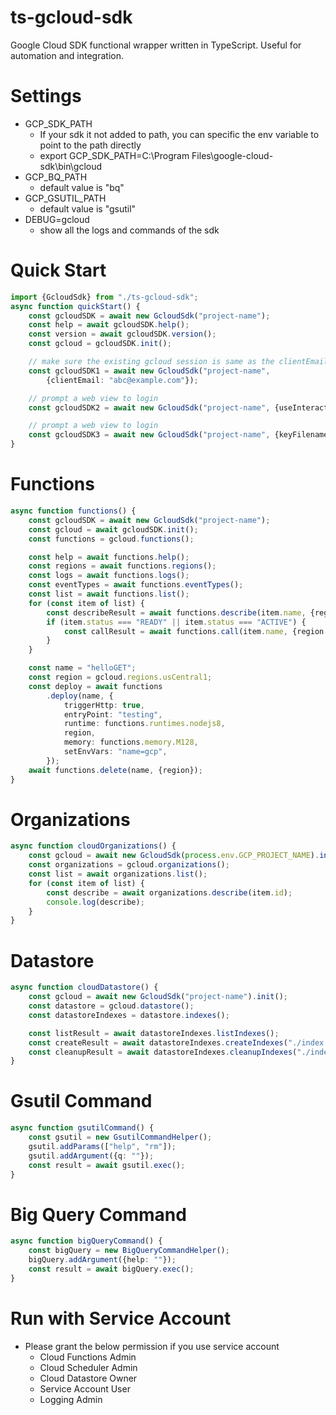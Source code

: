 # ts-gcloud-sdk

Google Cloud SDK functional wrapper written in TypeScript. Useful for automation and integration.

# Settings
- GCP_SDK_PATH 
  - If your sdk it not added to path, you can specific the env variable to point to the path directly
  - export GCP_SDK_PATH=C:\Program Files\google-cloud-sdk\bin\gcloud
- GCP_BQ_PATH 
  - default value is "bq"
- GCP_GSUTIL_PATH 
  - default value is "gsutil"
- DEBUG=gcloud
  - show all the logs and commands of the sdk

# Quick Start

```typescript
import {GcloudSdk} from "./ts-gcloud-sdk";
async function quickStart() {
    const gcloudSDK = await new GcloudSdk("project-name");
    const help = await gcloudSDK.help();
    const version = await gcloudSDK.version();
    const gcloud = gcloudSDK.init();

    // make sure the existing gcloud session is same as the clientEmail
    const gcloudSDK1 = await new GcloudSdk("project-name",
        {clientEmail: "abc@example.com"});

    // prompt a web view to login
    const gcloudSDK2 = await new GcloudSdk("project-name", {useInteractiveLogin: true});

    // prompt a web view to login
    const gcloudSDK3 = await new GcloudSdk("project-name", {keyFilename: "serviceAccount.json"});
}
```

# Functions
```typescript
async function functions() {
    const gcloudSDK = await new GcloudSdk("project-name");
    const gcloud = await gcloudSDK.init();
    const functions = gcloud.functions();

    const help = await functions.help();
    const regions = await functions.regions();
    const logs = await functions.logs();
    const eventTypes = await functions.eventTypes();
    const list = await functions.list();
    for (const item of list) {
        const describeResult = await functions.describe(item.name, {region: item.region});
        if (item.status === "READY" || item.status === "ACTIVE") {
            const callResult = await functions.call(item.name, {region: item.region, data: {name: "value"}});
        }
    }

    const name = "helloGET";
    const region = gcloud.regions.usCentral1;
    const deploy = await functions
        .deploy(name, {
            triggerHttp: true,
            entryPoint: "testing",
            runtime: functions.runtimes.nodejs8,
            region,
            memory: functions.memory.M128,
            setEnvVars: "name=gcp",
        });
    await functions.delete(name, {region});
}
```

# Organizations
```typescript
async function cloudOrganizations() {
    const gcloud = await new GcloudSdk(process.env.GCP_PROJECT_NAME).init();
    const organizations = gcloud.organizations();
    const list = await organizations.list();
    for (const item of list) {
        const describe = await organizations.describe(item.id);
        console.log(describe);
    }
}
```

# Datastore
```typescript
async function cloudDatastore() {
    const gcloud = await new GcloudSdk("project-name").init();
    const datastore = gcloud.datastore();
    const datastoreIndexes = datastore.indexes();

    const listResult = await datastoreIndexes.listIndexes();
    const createResult = await datastoreIndexes.createIndexes("./index.yaml");
    const cleanupResult = await datastoreIndexes.cleanupIndexes("./index.yaml");
}
```

# Gsutil Command
```typescript
async function gsutilCommand() {
    const gsutil = new GsutilCommandHelper();
    gsutil.addParams(["help", "rm"]);
    gsutil.addArgument({q: ""});
    const result = await gsutil.exec();
}
```

# Big Query Command
```typescript
async function bigQueryCommand() {
    const bigQuery = new BigQueryCommandHelper();
    bigQuery.addArgument({help: ""});
    const result = await bigQuery.exec();
}
```

# Run with Service Account
- Please grant the below permission if you use service account
  - Cloud Functions Admin
  - Cloud Scheduler Admin
  - Cloud Datastore Owner
  - Service Account User
  - Logging Admin
